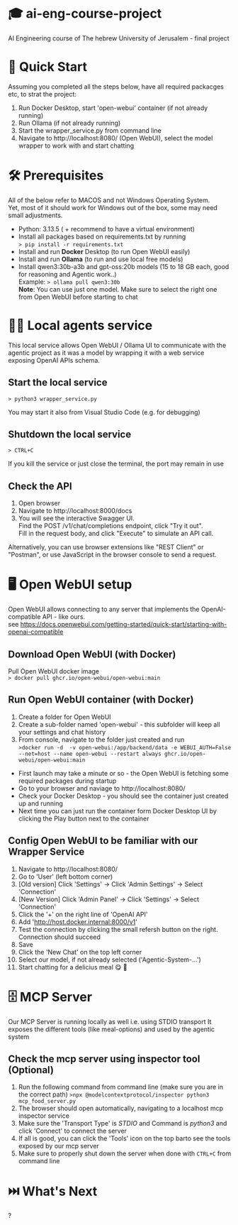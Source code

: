 # 🎓 ai-eng-course-project 
AI Engineering course of The hebrew University of Jerusalem - final project


# 🚀 Quick Start
Assuming you completed all the steps below, have all required packacges etc, to strat the project:
1. Run Docker Desktop, start 'open-webui' container (if not already running) 
2. Run Ollama (if not already running)
3. Start the wrapper_service.py from command line
4. Navigate to http://localhost:8080/ (Open WebUI), select the model wrapper to work with and start chatting


# 🛠️ Prerequisites
All of the below refer to MACOS and not Windows Operating System.\
Yet, most of it should work for Windows out of the box, some may need small adjustments.

- Python: 3.13.5 ( + recommend to have a virtual environment)
- Install all packages based on requirements.txt by running\
  `> pip install -r requirements.txt`
- Install and run __Docker__ Desktop (to run Open WebUI easily)
- Install and run __Ollama__ (to run and use local free models)
- Install qwen3:30b-a3b and gpt-oss:20b models (15 to 18 GB each, good for reasoning and Agentic work..)\
  Example: 
  `> ollama pull qwen3:30b`\
  __Note__: You can use just one model. Make sure to select the right one from Open WebUI before starting to chat


# 🧑‍💻 Local agents service
This local service allows Open WebUI / Ollama UI to communicate with the agentic project as it was a model by wrapping it with a web service exposing OpenAI APIs schema.

## Start the local service
`> python3 wrapper_service.py`

You may start it also from Visual Studio Code (e.g. for debugging)

## Shutdown the local service
`> CTRL+C`

If you kill the service or just close the terminal, the port may remain in use 

## Check the API
1. Open browser
2. Navigate to http://localhost:8000/docs
3. You will see the interactive Swagger UI.\
Find the POST /v1/chat/completions endpoint, click "Try it out".\
Fill in the request body, and click "Execute" to simulate an API call.

Alternatively, you can use browser extensions like "REST Client" or "Postman", or use JavaScript in the browser console to send a request.


# 🖥️ Open WebUI setup
Open WebUI allows connecting to any server that implements the OpenAI-compatible API - like ours.\
see https://docs.openwebui.com/getting-started/quick-start/starting-with-openai-compatible

## Download Open WebUI (with Docker)
Pull Open WebUI docker image\
`> docker pull ghcr.io/open-webui/open-webui:main`

## Run Open WebUI container (with Docker)
1. Create a folder for Open WebUI
2. Create a sub-folder named 'open-webui' - this subfolder will keep all your settings and chat history
3. From console, navigate to the folder just created and run\
`>docker run -d  -v open-webui:/app/backend/data -e WEBUI_AUTH=False --net=host --name open-webui --restart always ghcr.io/open-webui/open-webui:main` 

* First launch may take a minute or so - the Open WebUI is fetching some required packages during startup 
* Go to your browser and naviage to 
http://localhost:8080/
* Check your Docker Desktop - you should see the container just created up and running
* Next time you can just run the container form Docker Desktop UI by clicking the Play button next to the container

## Config Open WebUI to be familiar with our Wrapper Service 
1. Navigate to http://localhost:8080/ 
2. Go to 'User' (left bottom corner)
3. [Old version] Click 'Settings' -> Click 'Admin Settings' -> Select 'Connection'
4. [New Version] Click 'Admin Panel' -> Click 'Settings' -> Select 'Connection'
6. Click the '+' on the right line of 'OpenAI API'
7. Add 'http://host.docker.internal:8000/v1'
8. Test the connection by clicking the small refersh button on the right.
Connection should succeed
9. Save 
10. Click the 'New Chat' on the top left corner
10. Select our model, if not already selected ('Agentic-System-...')
11. Start chatting for a delicius meal 😋 🍲


# 🗄️ MCP Server
Our MCP Server is running locally as well i.e. using STDIO transport
It exposes the different tools (like meal-options) and used by the agentic system

## Check the mcp server using inspector tool (Optional)
1. Run the following command from command line (make sure you are in the correct path)
`>npx @modelcontextprotocol/inspector python3 mcp_food_server.py`
2. The browser should open automatically, navigating to a localhost mcp inspector service
3. Make sure the 'Transport Type' is _STDIO_ and Command is _python3_ and click 'Connect' to connect the server 
4. If all is good, you can click the 'Tools' icon on the top barto see the tools exposed by our mcp server
5. Make sure to properly shut down the server when done with `CTRL+C` from command line

# ⏭️ What's Next
?